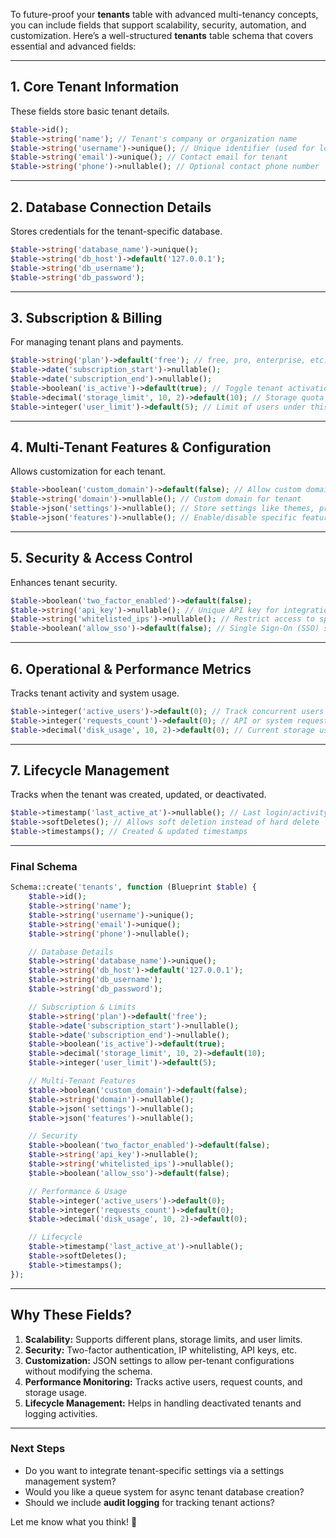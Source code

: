 To future-proof your **tenants** table with advanced multi-tenancy concepts, you can include fields that support scalability, security, automation, and customization. Here’s a well-structured **tenants** table schema that covers essential and advanced fields:

---

## **1. Core Tenant Information**
These fields store basic tenant details.
```php
$table->id();
$table->string('name'); // Tenant's company or organization name
$table->string('username')->unique(); // Unique identifier (used for login & DB switching)
$table->string('email')->unique(); // Contact email for tenant
$table->string('phone')->nullable(); // Optional contact phone number
```

---

## **2. Database Connection Details**
Stores credentials for the tenant-specific database.
```php
$table->string('database_name')->unique();
$table->string('db_host')->default('127.0.0.1');
$table->string('db_username');
$table->string('db_password');
```

---

## **3. Subscription & Billing**
For managing tenant plans and payments.
```php
$table->string('plan')->default('free'); // free, pro, enterprise, etc.
$table->date('subscription_start')->nullable();
$table->date('subscription_end')->nullable();
$table->boolean('is_active')->default(true); // Toggle tenant activation
$table->decimal('storage_limit', 10, 2)->default(10); // Storage quota in GB
$table->integer('user_limit')->default(5); // Limit of users under this tenant
```

---

## **4. Multi-Tenant Features & Configuration**
Allows customization for each tenant.
```php
$table->boolean('custom_domain')->default(false); // Allow custom domain?
$table->string('domain')->nullable(); // Custom domain for tenant
$table->json('settings')->nullable(); // Store settings like themes, preferences
$table->json('features')->nullable(); // Enable/disable specific features
```

---

## **5. Security & Access Control**
Enhances tenant security.
```php
$table->boolean('two_factor_enabled')->default(false);
$table->string('api_key')->nullable(); // Unique API key for integrations
$table->string('whitelisted_ips')->nullable(); // Restrict access to specific IPs
$table->boolean('allow_sso')->default(false); // Single Sign-On (SSO) support
```

---

## **6. Operational & Performance Metrics**
Tracks tenant activity and system usage.
```php
$table->integer('active_users')->default(0); // Track concurrent users
$table->integer('requests_count')->default(0); // API or system requests
$table->decimal('disk_usage', 10, 2)->default(0); // Current storage usage in GB
```

---

## **7. Lifecycle Management**
Tracks when the tenant was created, updated, or deactivated.
```php
$table->timestamp('last_active_at')->nullable(); // Last login/activity
$table->softDeletes(); // Allows soft deletion instead of hard delete
$table->timestamps(); // Created & updated timestamps
```

---

### **Final Schema**
```php
Schema::create('tenants', function (Blueprint $table) {
    $table->id();
    $table->string('name');
    $table->string('username')->unique();
    $table->string('email')->unique();
    $table->string('phone')->nullable();

    // Database Details
    $table->string('database_name')->unique();
    $table->string('db_host')->default('127.0.0.1');
    $table->string('db_username');
    $table->string('db_password');

    // Subscription & Limits
    $table->string('plan')->default('free');
    $table->date('subscription_start')->nullable();
    $table->date('subscription_end')->nullable();
    $table->boolean('is_active')->default(true);
    $table->decimal('storage_limit', 10, 2)->default(10);
    $table->integer('user_limit')->default(5);

    // Multi-Tenant Features
    $table->boolean('custom_domain')->default(false);
    $table->string('domain')->nullable();
    $table->json('settings')->nullable();
    $table->json('features')->nullable();

    // Security
    $table->boolean('two_factor_enabled')->default(false);
    $table->string('api_key')->nullable();
    $table->string('whitelisted_ips')->nullable();
    $table->boolean('allow_sso')->default(false);

    // Performance & Usage
    $table->integer('active_users')->default(0);
    $table->integer('requests_count')->default(0);
    $table->decimal('disk_usage', 10, 2)->default(0);

    // Lifecycle
    $table->timestamp('last_active_at')->nullable();
    $table->softDeletes();
    $table->timestamps();
});
```

---

## **Why These Fields?**
1. **Scalability:** Supports different plans, storage limits, and user limits.
2. **Security:** Two-factor authentication, IP whitelisting, API keys, etc.
3. **Customization:** JSON settings to allow per-tenant configurations without modifying the schema.
4. **Performance Monitoring:** Tracks active users, request counts, and storage usage.
5. **Lifecycle Management:** Helps in handling deactivated tenants and logging activities.

---

### **Next Steps**
- Do you want to integrate tenant-specific settings via a settings management system?
- Would you like a queue system for async tenant database creation?
- Should we include **audit logging** for tracking tenant actions?

Let me know what you think! 🚀
